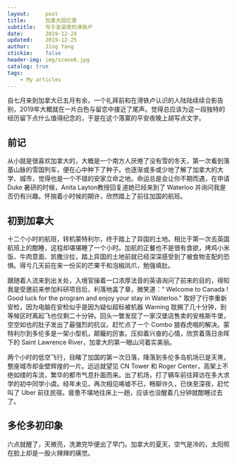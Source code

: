 ```yaml
---
layout:     post
title:      加拿大回忆录
subtitle:   写于圣诞夜的滑铁卢
date:       2019-12-24
updated:    2019-12-25
author:     Jing Yang
stickie:    false
header-img: img/scene6.jpg
catalog: true
tags:
    - My articles
---
```


自七月来到加拿大已五月有余，一个礼拜前和在滑铁卢认识的人陆陆续续合影告别，2019年大概就在一片白色与留恋中接近了尾声。觉得总应该为这一段独特的经历留下点什么值得纪念的，于是在这个落寞的平安夜晚上胡写点文字。

## 前记

从小就是很喜欢加拿大的，大概是一个南方人厌倦了没有雪的冬天，第一次看到落基山脉的雪国列车，便在心中种下了种子。也逐渐或多或少地了解了加拿大的大学、城市，觉得也是一个不错的安家立命之地。命运总是会让你不期而遇，在申请 Duke 暑研的时候，Anita Layton教授回复道她已经来到了 Waterloo 并询问我是否仍有兴趣。怀揣着小时候的期许，欣然踏上了前往加国的航班。

## 初到加拿大

十二个小时的航班，转机蒙特利尔，终于踏上了异国的土地。相比于第一次去英国航班上的酣睡，这程却堪堪睡了一个小时。加航的正餐也不是很有食欲，烤鸡小米饭、牛肉意面、凯撒沙拉，踏上异国的土地前就已经深深感受到了被食物支配的恐惧。得亏几天前在来一份买的芒果干和泡椒凤爪，勉强填肚。

跟随着人流来到出关处，入境官操着一口浓厚法音的英语询问了前来的目的，得知我是受邀前来参加科研项目后，利落地盖了章，微笑道：“ Welcome to Canada ! Good luck for the program and enjoy your  stay in Waterloo." 取好了行李重新安检，因为电脑在安检似乎是因为疑似超标被机器 Warning 耽搁了几十分钟，到等候区时离起飞也仅剩二十分钟。回头一瞥发现了一家汉堡店售卖的安格斯牛堡，空空如也的肚子发出了最强烈的抗议。赶忙点了一个 Combo 狼吞虎咽的解决。蒙特利尔到多伦多是一架小型机，颠簸的厉害。压抑着兴奋的心情，欣赏着落日余晖下的 Saint Lawrence River，加拿大的第一眼山河着实美丽。

两个小时的低空飞行，目睹了加国的第一次日落，降落到多伦多岛机场已是天黑，整座城市却金壁辉煌的一片。远远就望见 CN Tower 和 Roger Center，高架上不绝如缕的车流，繁华的都市气息扑面而来。出了机场，打了辆车前往拜访在多大求学的初中同学小虞。经年未见，再次相见唏嘘不已，畅聊许久，已快至深夜，赶忙叫了 Uber 前往民宿。疲惫不堪地往床上一趟，应该也没醒着几分钟就酣睡过去了。

## 多伦多初印象

六点就醒了，天微亮，洗漱完毕便出了早门。加拿大的夏天，空气是冷的，太阳照在脸上却是一股火辣辣的痛觉。